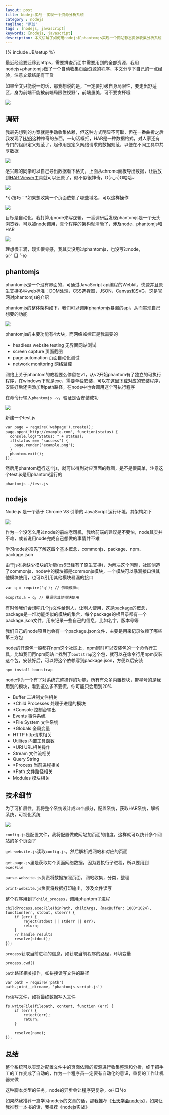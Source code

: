 ```yaml
---
layout: post
title: Nodejs实战——实现一个资源分析系统
category : nodejs
tagline: "原创"
tags : [nodejs, javascript]
keywords: [nodejs, javascript]
description: 本文讲解了如何用nodejs和phantomjs实现一个网站静态资源收集分析系统
---
```

{% include JB/setup %}

最近经验要迁移到https，需要排查页面中需要用到的全部资源，我用nodejs+phantomjs做了一个自动收集页面资源的程序，本文分享下自己的一点经验，注意文章结尾有干货

如果全文只能说一句话，那我想说的是，“一定要打破自身局限性，要走出舒适区，身为前端不能被前端局限住视野”，前端虽美，可不要贪杯哦

![]({{BLOG_IMG}}506.jpg)

## 调研
我最先想到的方案就是手动收集依赖，但这种方式明显不可取，但在一番曲折之后我发现了[HAR][HAR]这种神奇的东西，一句话概括，HAR是一种数据格式，对人家还有专门的组织定义规范了，起作用是定义网络请求的数据规范，以便在不同工具中共享数据

![]({{BLOG_IMG}}508.jpg)

感兴趣的同学可以自己导出数据看下格式，上面从chrome面板导出数据，让后放到[HAR Viewer](http://www.softwareishard.com/har/viewer/
)工具就可以还原了，似不似很神奇，O(∩_∩)O哈哈~

![]({{BLOG_IMG}}509.jpg)

*小技巧：*如果想收集一个页面依赖了哪些域名，可以这样操作

![]({{BLOG_IMG}}507.jpg)

目标是自动化，我打算用node来写逻辑，一番调研后发现phantomjs是一个无头浏览器，可以被node调用，真个程序的架构就清晰了，涉及node，phantomjs和HAR

![]({{BLOG_IMG}}510.jpg)

理想很丰满，现实很骨感，我其实没用过phantomjs，也没写过node，o(╯□╰)o

## phantomjs
phantomjs是一个没有界面的，可通过JavaScript api编程的Webkit，快速并且原生支持多种web标准：DOM处理，CSS选择器，JSON，Canvas和SVG，这是官网对phantomjs的介绍

phantomjs的整体架构如下，我们可以调用phantomjs暴漏的api，从而实现自己想要的功能

![]({{BLOG_IMG}}512.jpg)

phantomjs的主要功能有4大块，而网络监控正是我需要的

- headless website testing 无界面网站测试
- screen capture 页面截图
- page automation 页面自动化测试
- network monitoring 网络监控

网络上关于phantom的教程要么停留在v1，从v2开始phantom有了独立的可执行程序，在windows下就是exe，需要单独安装，可以在[这里下载](http://phantomjs.org/download.html)对应的安装程序，安装好后还需添加到path路径，在node中也会调用这个可执行程序

在命令行输入`phantomjs -v`，验证是否安装成功

![]({{BLOG_IMG}}513.png)

新建一个test.js

    var page = require('webpage').create();
    page.open('http://example.com', function(status) {
      console.log("Status: " + status);
      if(status === "success") {
        page.render('example.png');
      }
      phantom.exit();
    });

然后用phantom运行这个js，就可以得到对应页面的截图，是不是很简单，注意这个test.js是用phantom运行的

    phantomjs ./test.js

## nodejs
Node.js 是一个基于 Chrome V8 引擎的 JavaScript 运行环境，其架构如下

![]({{BLOG_IMG}}514.jpg)

作为一个没怎么用过node的前端老司机，我给前端的建议是不要怕，node其实并不难，或者说用node完成自己想做的事情并不难

学习node必须先了解这四个基本概念，commonjs、package、npm、package.json

由于js本身缺少模块的功能(es6已经有了原生支持)，为解决这个问题，社区创造了commonjs，node中的模块都是commonjs模块，一个模块可以暴漏接口供其他模块使用，也可以引用其他模块暴漏的接口

    var q = require('q'); // 依赖模块q

    exoprts.a = q; // 暴漏给其他模块使用

有时候我们会想吧几个js文件给别人，让别人使用，这是package的概念，package是一堆功能类似的模块的集合，每个package的根目录都有一个package.json文件，用来记录一些自己的信息，比如名字，版本号等

我们自己的node项目也会有一个package.json文件，主要是用来记录依赖了哪些第三方包

node的开源包一般都在npm这个社区上，npm同时可以安装包的一个命令行工具，比如我们再npm网站上找到了`bootstrap`这个包，就可以在命令行用npm安装这个包，安装好后，可以将这个依赖写到package.json，方便以后安装

    npm install bootstrap

node作为一个有了对系统完整操作的功能，所有有众多内置模块，带星号的是我用到的模块，看到这么多不要慌，你可能只会用到20%

- Buffer 二进制文件相关
- *Child Processes 处理子进程的模块
- *Console 控制台输出
- Events 事件系统
- *File System 文件系统
- *Globals 全局变量
- HTTP http请求相关
- Utilites 内置工具函数
- *URI URL相关操作
- Stream 文件流相关
- Query String
- *Process 当前进程相关
- *Path 文件路径相关
- Modules 模块相关

## 技术细节
为了可扩展性，我将整个系统设计成四个部分，配置系统，获取HAR系统，解析系统，可视化系统

![]({{BLOG_IMG}}515.png)

`config.js`是配置文件，我将配置做成网站加页面的维度，这样就可以统计多个网站的多个页面了

`get-website.js`读取`config.js`，然后解析成网站和对应的页面

`get-page.js`里是获取每个页面网络数据，因为要执行子进程，所以要用到`execFile`

`parse-website.js`负责将数据按照页面，网站收集，分类，整理

`print-website.js`负责将数据打印输出，涉及文件读写

整个程序用到了`child_process`，调用phantom子进程

    childProcess.execFile(binPath, childArgs, {maxBuffer: 1000*1024}, function(err, stdout, stderr) {
        if (err) {
            reject(stdout || stderr || err);
            return;
        }
        // handle results
        resolve(stdout);
    });

`process`获取当前进程的信息，如获取当前程序的路径，环境变量

    process.cwd()

`path`路径相关操作，如拼接读写文件的路径

    var path = require('path')
    path.join(__dirname, 'phantomjs-script.js')

`fs`读写文件，如将最终数据写入文件

    fs.writeFile(filepath, content, function (err) {
        if (err) {
            reject(err);
            return;
        }

        resolve(name);
    });

## 总结
整个系统可以实现对配置文件中的页面依赖的资源进行收集整理和分析，终于把手工的工作变成了自动的，作为一个程序员一定要有自动化的意识，重复的工作让机器来做

这种脚本类型的任务，node的异步会让程序更复杂，o(╯□╰)o

如果然我推荐一篇学习nodejs的文章的话，那我推荐《[七天学会nodejs](http://nqdeng.github.io/7-days-nodejs/
)》，如果让我推荐一本书的话，我推荐《nodejs实战》


[HAR]: http://www.softwareishard.com/blog/har-12-spec/
